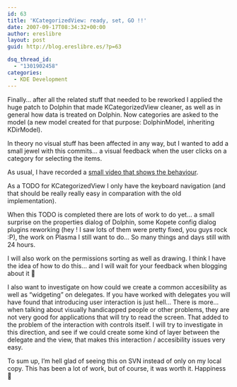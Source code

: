 ```yaml
---
id: 63
title: 'KCategorizedView: ready, set, GO !!'
date: 2007-09-17T08:34:32+00:00
author: ereslibre
layout: post
guid: http://blog.ereslibre.es/?p=63

dsq_thread_id:
  - "1301902458"
categories:
  - KDE Development
---
```

Finally&#8230; after all the related stuff that needed to be reworked I applied the huge patch to Dolphin that made KCategorizedView cleaner, as well as in general how data is treated on Dolphin. Now categories are asked to the model (a new model created for that purpose: DolphinModel, inheriting KDirModel).

In theory no visual stuff has been affected in any way, but I wanted to add a small jewel with this commits&#8230; a visual feedback when the user clicks on a category for selecting the items.

As usual, I have recorded a [small video that shows the behaviour](http://media.ereslibre.es/2007/09/dolphin.ogg).

As a TODO for KCategorizedView I only have the keyboard navigation (and that should be really really easy in comparation with the old implementation).

When this TODO is completed there are lots of work to do yet&#8230; a small surprise on the properties dialog of Dolphin, some Kopete config dialog plugins reworking (hey ! I saw lots of them were pretty fixed, you guys rock :P), the work on Plasma I still want to do&#8230; So many things and days still with 24 hours.

I will also work on the permissions sorting as well as drawing. I think I have the idea of how to do this&#8230; and I will wait for your feedback when blogging about it 🙂

I also want to investigate on how could we create a common accesibility as well as &#8220;widgeting&#8221; on delegates. If you have worked with delegates you will have found that introducing user interaction is just hell&#8230; There is more&#8230; when talking about visually handicapped people or other problems, they are not very good for applications that will try to read the screen. That added to the problem of the interaction with controls itself. I will try to investigate in this direction, and see if we could create some kind of layer between the delegate and the view, that makes this interaction / accesibility issues very easy.

To sum up, I&#8217;m hell glad of seeing this on SVN instead of only on my local copy. This has been a lot of work, but of course, it was worth it. Happiness 🙂